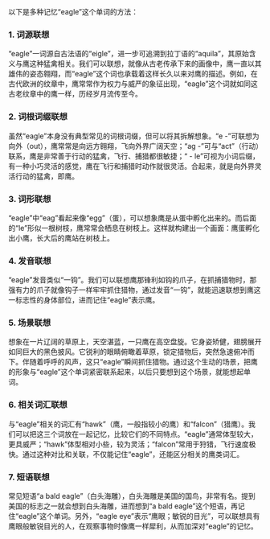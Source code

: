 以下是多种记忆“eagle”这个单词的方法：

### 1. 词源联想
“eagle”一词源自古法语的“eigle”，进一步可追溯到拉丁语的“aquila”，其原始含义与鹰这种猛禽相关。我们可以联想，就像从古老传承下来的画像中，鹰一直以其雄伟的姿态翱翔，而“eagle”这个词也承载着这样长久以来对鹰的描述。例如，在古代欧洲的纹章中，鹰常常作为权力与威严的象征出现，“eagle”这个词就如同这古老纹章中的鹰一样，历经岁月流传至今。

### 2. 词根词缀联想
虽然“eagle”本身没有典型常见的词根词缀，但可以将其拆解想象。“e -”可联想为向外（out），鹰常常是向远方翱翔，飞向外界广阔天空；“ag -”可与“act”（行动）联系，鹰是非常善于行动的猛禽，飞行、捕猎都很敏捷；“ - le”可视为小词后缀，有一种小巧灵活的感觉，鹰在飞行和捕猎时动作就很灵活。合起来，就是向外界灵活行动的猛禽，即鹰。

### 3. 词形联想
“eagle”中“eag”看起来像“egg”（蛋），可以想象鹰是从蛋中孵化出来的。而后面的“le”形似一根树枝，鹰常常会栖息在树枝上。这样就构建出一个画面：鹰蛋孵化出小鹰，长大后的鹰站在树枝上。

### 4. 发音联想
“eagle”发音类似“一钩”。我们可以联想鹰那锋利如钩的爪子，在抓捕猎物时，那强有力的爪子就像钩子一样牢牢抓住猎物，通过发音“一钩”，就能迅速联想到鹰这一标志性的身体部位，进而记住“eagle”表示鹰。

### 5. 场景联想
想象在一片辽阔的草原上，天空湛蓝，一只鹰在高空盘旋。它身姿矫健，翅膀展开如同巨大的黑色披风。它锐利的眼睛俯瞰着草原，锁定猎物后，突然急速俯冲而下。伴随着呼呼的风声，这只“eagle”瞬间抓住猎物。通过这个生动的场景，把鹰的形象与“eagle”这个单词紧密联系起来，以后只要想到这个场景，就能想起单词。

### 6. 相关词汇联想
与“eagle”相关的词汇有“hawk”（鹰，一般指较小的鹰）和“falcon”（猎鹰）。我们可以把这三个词放在一起记忆，比较它们的不同特点。“eagle”通常体型较大，更具威严；“hawk”体型相对小些，较为灵活；“falcon”常用于狩猎，飞行速度极快。通过这种对比和关联，不仅能记住“eagle”，还能区分相关的鹰类词汇。

### 7. 短语联想
常见短语“a bald eagle”（白头海雕），白头海雕是美国的国鸟，非常有名。提到美国的标志之一就会想到白头海雕，进而想到“a bald eagle”这个短语，再记住“eagle”这个单词。另外，“eagle eye”表示“鹰眼；敏锐的目光”，可以联想具有鹰眼般敏锐目光的人，在观察事物时像鹰一样犀利，从而加深对“eagle”的记忆。 